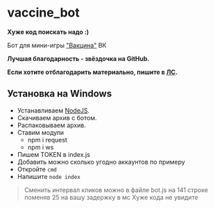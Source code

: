 # vaccine_bot
**Хуже код поискать надо :)**

Бот для мини-игры ["Вакцина"](https://vk.com/app7999835) ВК

**Лучшая благодарность - звёздочка на GitHub.**

**Если хотите отблагодарить материально, пишите в [ЛС](https://vk.com/iamxyesos).**
## Установка на Windows

- Устанавливаем [NodeJS](https://nodejs.org/).
- Скачиваем архив с ботом.
- Распаковываем архив.
- Ставим модули
  - npm i request
  - npm i ws
- Пишем TOKEN в index.js
- Добавить можно сколько угодно аккаунтов по примеру
- Откройте `cmd`
- Напишите `node index`

> Сменить интервал кликов можно в файле bot.js на 141 строке поменяв 25 на вашу задержку в мс
> Хуже кода не увидите
